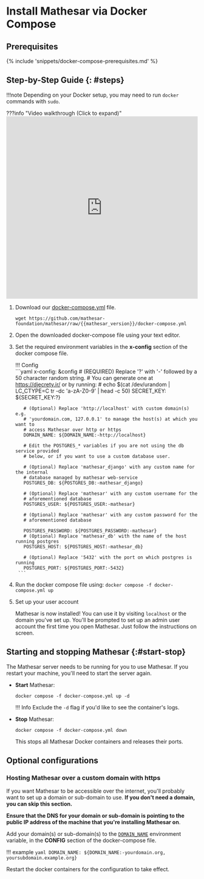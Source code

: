 # Install Mathesar via Docker Compose

## Prerequisites

{% include 'snippets/docker-compose-prerequisites.md' %}


## Step-by-Step Guide {: #steps}

!!!note
    Depending on your Docker setup, you may need to run `docker` commands with `sudo`.

???info "Video walkthrough (Click to expand)"
    <iframe width=100% height=480px src="https://www.youtube.com/embed/0AFfvrUMkas?si=tZkhRHXBqS-sqyto" title="YouTube video player" frameborder="0" allow="accelerometer; autoplay; clipboard-write; encrypted-media; gyroscope; picture-in-picture; web-share" allowfullscreen></iframe>

1. Download our [docker-compose.yml](https://github.com/mathesar-foundation/mathesar/raw/{{mathesar_version}}/docker-compose.yml) file.

    ```
    wget https://github.com/mathesar-foundation/mathesar/raw/{{mathesar_version}}/docker-compose.yml
    ```

1. Open the downloaded docker-compose file using your text editor.

1. Set the required environment variables in the **x-config** section of the docker compose file.
    
    !!! Config       
        ```yaml
        x-config: &config
          # (REQUIRED) Replace '?' with '-' followed by a 50 character random string.
          # You can generate one at https://djecrety.ir/ or by running:
          #   echo $(cat /dev/urandom | LC_CTYPE=C tr -dc 'a-zA-Z0-9' | head -c 50)
          SECRET_KEY: ${SECRET_KEY:?}

          # (Optional) Replace 'http://localhost' with custom domain(s) e.g.
          # 'yourdomain.com, 127.0.0.1' to manage the host(s) at which you want to
          # access Mathesar over http or https
          DOMAIN_NAME: ${DOMAIN_NAME:-http://localhost}

          # Edit the POSTGRES_* variables if you are not using the db service provided
          # below, or if you want to use a custom database user.

          # (Optional) Replace 'mathesar_django' with any custom name for the internal
          # database managed by mathesar web-service
          POSTGRES_DB: ${POSTGRES_DB:-mathesar_django}

          # (Optional) Replace 'mathesar' with any custom username for the
          # aforementioned database
          POSTGRES_USER: ${POSTGRES_USER:-mathesar}

          # (Optional) Replace 'mathesar' with any custom password for the
          # aforementioned database

          POSTGRES_PASSWORD: ${POSTGRES_PASSWORD:-mathesar}
          # (Optional) Replace 'mathesar_db' with the name of the host running postgres
          POSTGRES_HOST: ${POSTGRES_HOST:-mathesar_db}

          # (Optional) Replace '5432' with the port on which postgres is running
          POSTGRES_PORT: ${POSTGRES_PORT:-5432}
        ```

1. Run the docker compose file using:
        ```
        docker compose -f docker-compose.yml up
        ```

1. Set up your user account

    Mathesar is now installed! You can use it by visiting `localhost` or the domain you've set up. You'll be prompted to set up an admin user account the first time you open Mathesar. Just follow the instructions on screen.

## Starting and stopping Mathesar {:#start-stop}

The Mathesar server needs to be running for you to use Mathesar. If you restart your machine, you'll need to start the server again.

- **Start** Mathesar:

    ```
    docker compose -f docker-compose.yml up -d
    ```

    !!! Info
        Exclude the `-d` flag if you'd like to see the container's logs.

- **Stop** Mathesar:

    ```
    docker compose -f docker-compose.yml down
    ```

    This stops all Mathesar Docker containers and releases their ports.

## Optional configurations

### Hosting Mathesar over a custom domain with https

If you want Mathesar to be accessible over the internet, you'll probably want to set up a domain or sub-domain to use. **If you don't need a domain, you can skip this section.**

**Ensure that the DNS for your domain or sub-domain is pointing to the public IP address of the machine that you're installing Mathesar on**.

Add your domain(s) or sub-domain(s) to the [`DOMAIN_NAME`](../../configuration/env-variables/#domain_name) environment variable, in the **CONFIG** section of the docker-compose file.

!!! example
    ```yaml
    DOMAIN_NAME: ${DOMAIN_NAME:-yourdomain.org, yoursubdomain.example.org}
    ```

Restart the docker containers for the configuration to take effect.
